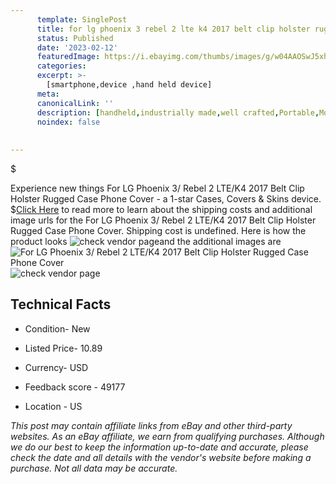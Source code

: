 ```yaml
---
      template: SinglePost
      title: for lg phoenix 3 rebel 2 lte k4 2017 belt clip holster rugged case phone cover
      status: Published
      date: '2023-02-12'
      featuredImage: https://i.ebayimg.com/thumbs/images/g/w04AAOSwJ5xh078D/s-l225.jpg
      categories: 
      excerpt: >-
        [smartphone,device ,hand held device]
      meta:
      canonicalLink: ''
      description: [handheld,industrially made,well crafted,Portable,Mobile,Compact,Convenient,Lightweight,Maneuverable,Man-portable,Miniature,Carriable,Hand-held,Light,Holdable,Transportable,Mobile device,Pocket-sized,On-the-go,Wireless,Cordless,Compact size,Convenient size, smartphone,device ,hand held device]
      noindex: false
      
        
---
```

$

Experience new things For LG Phoenix 3/ Rebel 2 LTE/K4 2017 Belt Clip Holster Rugged Case Phone Cover - a 1-star Cases, Covers & Skins device.
$[Click Here](https://www.ebay.com/itm/154779767770?hash=item240997d3da%3Ag%3Aw04AAOSwJ5xh078D&amdata=enc%3AAQAHAAAA4JskfueXoqAPz4rdz2P6RbdmOOZTJGvq%2B88ApgXCQE3p37QHM0XIiBqgQktd%2FyxPl%2FUz47Rb0qfCqfZUhxQI9PfZNWY3gchkqvdvTGPKxD0c7OHQzHH6zMdvGLlNZ4SCiRUSXI0hbRZuZJOJIp989NNCLwkrg7n7VjmiOnGUL9wsCqBxNz7XK42Lyo5cRpn9xDv30CoHcatwiZfAZZEjUq7H7cgtmwHDVkMpUIy52lA1i02F4gWuPmfaNYslgcX%2Frz4oowmLsuIWWm26aRFvKghwwrXGwlrE6uBYRC7B%2FyHk&mkevt=1&mkcid=1&mkrid=711-53200-19255-0&campid=%253CePNCampaignId%253E&customid=%253CreferenceId%253E&toolid=10049) to read more to learn about the shipping costs and additional image urls for the For LG Phoenix 3/ Rebel 2 LTE/K4 2017 Belt Clip Holster Rugged Case Phone Cover. Shipping cost is undefined. Here is how the product looks ![check vendor page](https://i.ebayimg.com/thumbs/images/g/w04AAOSwJ5xh078D/s-l225.jpg)and the additional images are![For LG Phoenix 3/ Rebel 2 LTE/K4 2017 Belt Clip Holster Rugged Case Phone Cover](https://i.ebayimg.com/images/g/w04AAOSwJ5xh078D/s-l1200.jpg)![check vendor page](https://origin-galleryplus.ebayimg.com/ws/web/154779767770_2_0_1/225x225.jpg,https://origin-galleryplus.ebayimg.com/ws/web/154779767770_3_0_1/225x225.jpg,https://origin-galleryplus.ebayimg.com/ws/web/154779767770_4_0_1/225x225.jpg,https://origin-galleryplus.ebayimg.com/ws/web/154779767770_5_0_1/225x225.jpg,https://origin-galleryplus.ebayimg.com/ws/web/154779767770_6_0_1/225x225.jpg,https://origin-galleryplus.ebayimg.com/ws/web/154779767770_7_0_1/225x225.jpg,https://origin-galleryplus.ebayimg.com/ws/web/154779767770_8_0_1/225x225.jpg,https://origin-galleryplus.ebayimg.com/ws/web/154779767770_9_0_1/225x225.jpg,https://origin-galleryplus.ebayimg.com/ws/web/154779767770_10_0_1/225x225.jpg,https://origin-galleryplus.ebayimg.com/ws/web/154779767770_11_0_1/225x225.jpg,https://origin-galleryplus.ebayimg.com/ws/web/154779767770_12_0_1/225x225.jpg)



 ## Technical Facts 



     
      

 - Condition- New 


      

 - Listed Price- 10.89 


      

 - Currency- USD 


      

 - Feedback score - 49177 


      

 - Location - US 


      
      

 *_This post may contain affiliate links from eBay and other third-party websites. As an eBay affiliate, we earn from qualifying purchases. Although we do our best to keep the information up-to-date and accurate, please check the date and all details with the vendor's website before making a purchase. Not all data may be accurate._*







